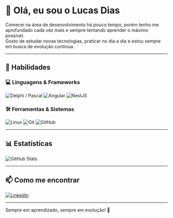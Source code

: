 # 👋 Olá, eu sou o Lucas Dias

Comecei na área de desenvolvimento há pouco tempo, porém tenho me aprofundado cada vez mais e sempre tentando aprender o máximo possível.  
Gosto de estudar novas tecnologias, praticar no dia a dia e estou sempre em busca de evolução contínua.  

---

## 🚀 Habilidades

### 💻 Linguagens & Frameworks
![Delphi / Pascal](https://img.shields.io/badge/Delphi%20%2F%20Pascal-000?style=for-the-badge&logo=delphi&logoColor=CC2020&color=0d1117)
![Angular](https://img.shields.io/badge/Angular-DD0031?style=for-the-badge&logo=angular&logoColor=white)
![NestJS](https://img.shields.io/badge/NestJS-E0234E?style=for-the-badge&logo=nestjs&logoColor=white)

### 🛠️ Ferramentas & Sistemas
![Linux](https://img.shields.io/badge/Linux-000?style=for-the-badge&logo=linux&logoColor=white&color=0d1117)
![Git](https://img.shields.io/badge/Git-F05032?style=for-the-badge&logo=git&logoColor=white)
![GitHub](https://img.shields.io/badge/GitHub-181717?style=for-the-badge&logo=github&logoColor=white)

---

## 📊 Estatísticas

![GitHub Stats](https://github-readme-stats.vercel.app/api?username=lucasdias1707&theme=transparent&bg_color=0d1117&border_color=30A3DC&show_icons=true&icon_color=30A3DC&title_color=00b2ff&text_color=FFF)  

---

## 📫 Como me encontrar
[![LinkedIn](https://img.shields.io/badge/LinkedIn-0A66C2?style=for-the-badge&logo=linkedin&logoColor=white)]([https://www.linkedin.com/in/seu-usuario](https://www.linkedin.com/in/lucas-dias-ortiz/))

---

Sempre em aprendizado, sempre em evolução! 🚀
